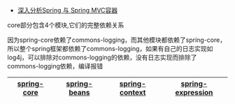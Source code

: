 * [深入分析Spring 与 Spring MVC容器](https://juejin.im/post/5a38be61f265da431c706d2d)

core部分包含4个模块,它们的完整依赖关系

因为spring-core依赖了commons-logging，而其他模块都依赖了spring-core，所以整个spring框架都依赖了commons-logging，如果有自己的日志实现如log4j，可以排除对commons-logging的依赖，没有日志实现而排除了commons-logging依赖，编译报错

[spring-core]("依赖注入IoC与DI的最基本实现")|[spring-beans]("Bean工厂与bean的装配")|[spring-context]("spring的context上下文即IoC容器")|[spring-expression]("spring表达式语言")|
---|---|---|---|

